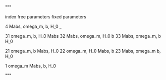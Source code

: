 """

index     free parameters             fixed parameters     

4         Mabs, omega_m, b, H_0       _

31        omega_m, b, H_0             Mabs
32        Mabs, omega_m, H_0          b
33        Mabs, omega_m, b            H_0

21        omega_m, b                  Mabs, H_0
22        omega_m, H_0                Mabs, b
23        Mabs, omega_m               b, H_0

1         omega_m                     Mabs, b, H_0

"""
